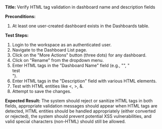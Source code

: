 **Title:** Verify HTML tag validation in dashboard name and description fields

**Preconditions:**
  1. At least one user-created dashboard exists in the Dashboards table.

**Test Steps:**
  1. Login to the workspace as an authenticated user.
  2. Navigate to the Dashboard List page.
  3. Click on the "More Actions" button (three dots) for any dashboard.
  4. Click on "Rename" from the dropdown menu.
  5. Enter HTML tags in the "Dashboard Name" field (e.g., "<script>alert('test')</script>", "<div>test</div>").
  6. Enter HTML tags in the "Description" field with various HTML elements.
  7. Test with HTML entities like &lt;, &gt;, &amp;.
  8. Attempt to save the changes.

**Expected Result:**
  The system should reject or sanitize HTML tags in both fields, appropriate validation messages should appear when HTML tags are detected, HTML entities should be handled appropriately (either converted or rejected), the system should prevent potential XSS vulnerabilities, and valid special characters (non-HTML) should still be allowed.
